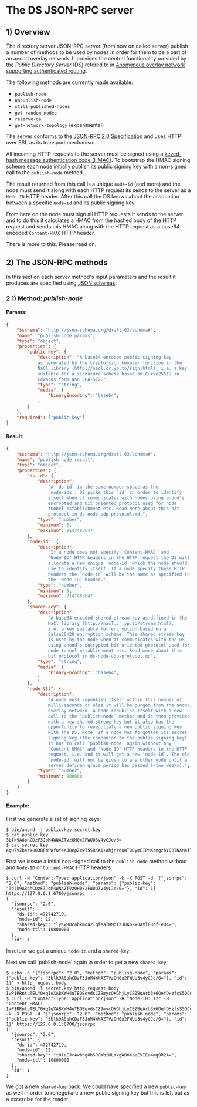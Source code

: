 # The DS JSON-RPC server

## 1) Overview

The directory server JSON-RPC server (from now on called server)
publish a number of methods to be used by nodes in order for them to
be a part of an anond overlay network. It provides the central
functionality provided by the *Public Directory Server* (DS) refered
to in [Anonymous overlay network supporting authenticated
routing](Schlegel-Wong-3.pdf).

The following methods are currently made available:

* `publish-node`
* `unpublish-node`
* `still-published-nodes`
* `get-random-nodes`
* `reserve-oa`
* `get-network-topology` (experimental)

The server conforms to the [JSON-RPC 2.0
Specification](http://www.jsonrpc.org/specification) and uses HTTP
over SSL as its transport mechanism.

All incoming HTTP requests to the server must be signed using a
[keyed-hash message authentication code
(HMAC)](http://en.wikipedia.org/wiki/Hash-based_message_authentication_code).
To bootstrap the HMAC signing scheme each node initially publish its
public signing key with a non-signed call to the `publish-node` method.

The result returned from this call is a unique `node-id` (and more)
and the node must send it along with each HTTP request its sends to
the server as a `Node-ID` HTTP header. After this call the DS knows
about the assocation between a specific `node-id` and its public
signing key.

From here on the node must sign all HTTP requests it sends to the
server and to do this it calculates a HMAC from the hashed body of the
HTTP request and sends this HMAC along with the HTTP request as a
base64 encoded `Content-HMAC` HTTP header. 

There is more to this. Please read on.

## 2) The JSON-RPC methods

In this section each server method's input parameters and the result
it produces are specified using [JSON schemas](http://json-schema.org).

### 2.1) Method: *publish-node*

#### Params:

```json
{
    "$schema": "http://json-schema.org/draft-03/schema#",
    "name": "publish-node params",
    "type": "object",
    "properties": {
        "public-key": {
            "description": "A base64 encoded public signing key
            as generated by the crypto_sign_keypair function in the
            NaCl library (http://nacl.cr.yp.to/sign.html), i.e. a key
            suitable for a signature scheme based on Curve25519 in
            Edwards form and SHA-512.", 
            "type": "string",
            "media": {
                "binaryEncoding": "base64",
            }
        }
    },
    "required": ["public-key"]
}
```

#### Result:

```json
{
    "$schema": "http://json-schema.org/draft-03/schema#",
    "name": "publish-node result",
    "type": "object",
    "properties": {
        "ds-id": {
            "description":
                "A `ds-id` in the same number space as the
                `node-ids`. DS picks this `id` in order to identify
                itself when it communicates with nodes using anond's
                encrypted and bit oriented protocol used for node
                tunnel establishment etc. Read more about this bit
                protocol in ds-node-udp-protocol.md.",
            "type": "number",
            "minimum": 0,
            "maximum": 2147483647
        },
        "node-id": {
            "description":
                "If a node does not specify 'Content-HMAC' and
                'Node-ID' HTTP headers in the HTTP request the DS will
                allocate a new unique `node-id` which the node should
                use to identify itself. If a node specify these HTTP
                headers the `node-id` will be the same as specified in
                the 'Node-ID' header.",
            "type": "number",
            "minimum": 0,
            "maximum": 2147483647
        },
        "shared-key": {
            "description":
                "A base64 encoded shared stream key as defined in the
                NaCl library (http://nacl.cr.yp.to/stream.html),
                i.e. a key suitable for encryption based on a
                Salsa20/20 encryption scheme. This shared stream key
                is used by the node when it communicates with the DS
                using anond's encrypted bit oriented protocol used for
                node tunnel establishment etc. Read more about this
                bit protocol in ds-node-udp-protocol.md",
            "type": "string",
            "media": {
                "binaryEncoding": "base64",
            }
        },
        "node-ttl": {
            "description":
                "A node must republish itself within this number of
                milli-seconds or else it will be purged from the anond
                overlay network. A node republish itself with a new
                call to the `publish-node` method and is then provided
                with a new shared stream key but it also has the
                opportunity to renegotiate a new public signing key
                with the DS. Note: If a node has forgotten its secret
                signing key (the companion to the public signing key)
                it has to call `publish-node` again without any
                'Content-HMAC' and 'Node-ID' HTTP headers in the HTTP
                request, i.e. and it will get a new `node-id`. The old
                `node-id` will not be given to any other node until a
                server defined grace period has passed (~two weeks).",
            "type": "number",
            "minimum": 900000
        }
    }
}
```

#### Example:

First we generate a set of signing keys:

```
$ bin/anond -j public.key secret.key
$ cat public.key 
3blk9A8phCDzF3JoM4WNAZTVzOH0x2FWUU3v4yCJe/0=
$ cat secret.key 
egH7VZb4rxu03BFWPWfuYeXJQepZxwT5SRKA1+ahjnrduWT0DymEIPMXcmgzhY0BlNXM4fTHYVZRTe/jIIl7/Q==
```

First we isssue a initial non-signed call to the `publish-node` method
without and `Node-ID` or `Content-HMAC` HTTP headers:

```
$ curl -H "Content-Type: application/json" -k -X POST -d '{"jsonrpc": "2.0", "method": "publish-node", "params": {"public-key": "3blk9A8phCDzF3JoM4WNAZTVzOH0x2FWUU3v4yCJe/0="}, "id": 1}' https://127.0.0.1:6700/jsonrpc
{
  "jsonrpc": "2.0",
  "result": {
    "ds-id": 472742719,
    "node-id": 12,
    "shared-key": "lyKwRDcabkmoa2IqfeaTHMdTzJDKokx0aVlE8bfFeU4=",
    "node-ttl": 10800000
  },
  "id": 1
```

In return we got a unique `node-id` and a `shared-key`.

Next we call 'publish-node' again in order to get a new `shared-key`:

```
$ echo -n '{"jsonrpc": "2.0", "method": "publish-node", "params": {"public-key": "3blk9A8phCDzF3JoM4WNAZTVzOH0x2FWUU3v4yCJe/0="}, "id": 1}' > http_request.body 
$ bin/anond -l secret.key http_request.body 
IwP1RRntuTELY0+qIeXABKWH4uTBOBevdsCZ9mycOKGhjLyCEZBqArb3+6OefDHzfsS5OCu48NBSeB7U2AwZASNLit+wWrVFp4xLvruU33sR0pDJgFgWD2/Olrc/wjtQb7b1/bFJArWn+Scbin4mvKneB2m8UAzEC4NCFxlHF/8=
$ curl -H "Content-Type: application/json" -H "Node-ID: 12" -H "Content-HMAC: IwP1RRntuTELY0+qIeXABKWH4uTBOBevdsCZ9mycOKGhjLyCEZBqArb3+6OefDHzfsS5OCu48NBSeB7U2AwZASNLit+wWrVFp4xLvruU33sR0pDJgFgWD2/Olrc/wjtQb7b1/bFJArWn+Scbin4mvKneB2m8UAzEC4NCFxlHF/8=" -k -X POST -d '{"jsonrpc": "2.0", "method": "publish-node", "params": {"public-key": "3blk9A8phCDzF3JoM4WNAZTVzOH0x2FWUU3v4yCJe/0="}, "id": 1}' https://127.0.0.1:6700/jsonrpc
{
  "jsonrpc": "2.0",
  "result": {
    "ds-id": 472742719,
    "node-id": 12,
    "shared-key": "t8ieEJrAwbhgObSRGWbiULYxgWB6XaeEVIEa4mg0R2A=",
    "node-ttl": 10800000
  },
  "id": 1
}
```

We got a new `shared-key` back. We could have specified a new
`public-key` as well in order to renegotiare a new public signing key
but this is left out as a excercise for the reader.
